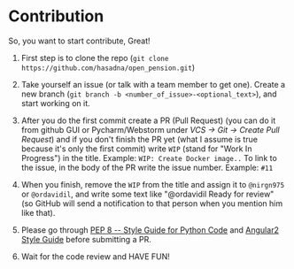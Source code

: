 # Contribution

So, you want to start contribute, Great!

1. First step is to clone the repo (`git clone https://github.com/hasadna/open_pension.git`)

2. Take yourself an issue (or talk with a team member to get one). Create a new branch (`git branch -b <number_of_issue>-<optional_text>`), and start working on it.

3. After you do the first commit create a PR (Pull Request) (you can do it from github GUI or Pycharm/Webstorm under _VCS -> Git -> Create Pull Request_) and if you don't finish the PR yet (what I assume is true because it's only the first commit) write `WIP` (stand for "Work In Progress") in the title.
  Example: `WIP: Create Docker image..`
  To link to the issue, in the body of the PR write the issue number.
  Example: `#11`

4. When you finish, remove the `WIP` from the title and assign it to `@nirgn975` or `@ordavidil`, and write some text like "@ordavidil Ready for review" (so GitHub will send a notification to that person when you mention him like that).

5. Please go through [PEP 8 -- Style Guide for Python Code](https://www.python.org/dev/peps/pep-0008/) and [Angular2 Style Guide](https://angular.io/styleguide) before submitting a PR.

6. Wait for the code review and HAVE FUN!
